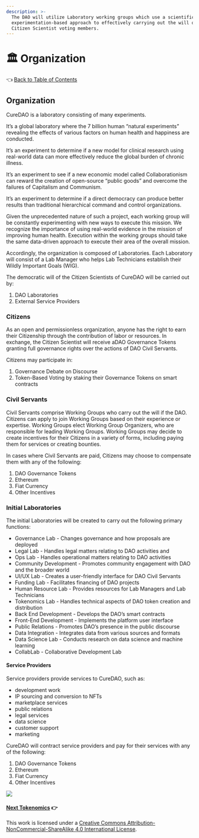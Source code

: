 ```yaml
---
description: >-
  The DAO will utilize Laboratory working groups which use a scientific
  experimentation-based approach to effectively carrying out the will of its
  Citizen Scientist voting members.
---
```


# 🏛 Organization

👈 [Back to Table of Contents](../)

## Organization

CureDAO is a laboratory consisting of many experiments.

It’s a global laboratory where the 7 billion human “natural experiments” revealing the effects of various factors on human health and happiness are conducted.

It’s an experiment to determine if a new model for clinical research using real-world data can more effectively reduce the global burden of chronic illness.

It’s an experiment to see if a new economic model called Collaborationism can reward the creation of open-source “public goods” and overcome the failures of Capitalism and Communism.

It’s an experiment to determine if a direct democracy can produce better results than traditional hierarchical command and control organizations.

Given the unprecedented nature of such a project, each working group will be constantly experimenting with new ways to execute this mission. We recognize the importance of using real-world evidence in the mission of improving human health. Execution within the working groups should take the same data-driven approach to execute their area of the overall mission.

Accordingly, the organization is composed of Laboratories. Each Laboratory will consist of a Lab Manager who helps Lab Technicians establish their Wildly Important Goals (WIG).

The democratic will of the Citizen Scientists of CureDAO will be carried out by:

1. DAO Laboratories
2. External Service Providers

### Citizens

As an open and permissionless organization, anyone has the right to earn their Citizenship through the contribution of labor or resources. In exchange, the Citizen Scientist will receive aDAO Governance Tokens granting full governance rights over the actions of DAO Civil Servants.

Citizens may participate in:

1. Governance Debate on Discourse
2. Token-Based Voting by staking their Governance Tokens on smart contracts

### Civil Servants

Civil Servants comprise Working Groups who carry out the will if the DAO. Citizens can apply to join Working Groups based on their experience or expertise. Working Groups elect Working Group Organizers, who are responsible for leading Working Groups. Working Groups may decide to create incentives for their Citizens in a variety of forms, including paying them for services or creating bounties.

In cases where Civil Servants are paid, Citizens may choose to compensate them with any of the following:

1. DAO Governance Tokens
2. Ethereum
3. Fiat Currency
4. Other Incentives

### Initial Laboratories

The initial Laboratories will be created to carry out the following primary functions:

* Governance Lab - Changes governance and how proposals are deployed
* Legal Lab - Handles legal matters relating to DAO activities and
* Ops Lab - Handles operational matters relating to DAO activities
* Community Development - Promotes community engagement with DAO and the broader world
* UI/UX Lab - Creates a user-friendly interface for DAO Civil Servants
* Funding Lab - Facilitates financing of DAO projects
* Human Resource Lab - Provides resources for Lab Managers and Lab Technicians
* Tokenomics Lab - Handles technical aspects of DAO token creation and distribution
* Back End Development - Develops the DAO’s smart contracts
* Front-End Development - Implements the platform user interface
* Public Relations - Promotes DAO’s presence in the public discourse
* Data Integration - Integrates data from various sources and formats
* Data Science Lab - Conducts research on data science and machine learning
* CollabLab - Collaborative Development Lab

#### Service Providers

Service providers provide services to CureDAO, such as:

* development work
* IP sourcing and conversion to NFTs
* marketplace services
* public relations
* legal services
* data science
* customer support
* marketing

CureDAO will contract service providers and pay for their services with any of the following:

1. DAO Governance Tokens
2. Ethereum
3. Fiat Currency
4. Other Incentives

![](file:///C:/Users/m/AppData/Local/Temp/msohtmlclip1/01/clip\_image002.jpg)

#### [Next Tokenomics](6-tokenomics.md) 👉

This work is licensed under a [Creative Commons Attribution-NonCommercial-ShareAlike 4.0 International License](http://creativecommons.org/licenses/by-nc-sa/4.0/).
